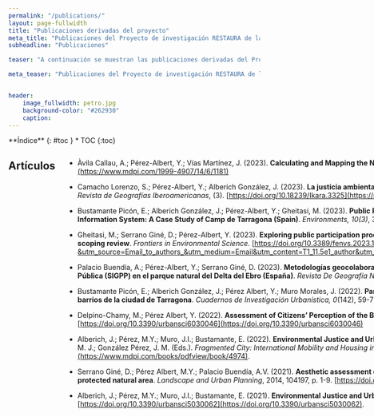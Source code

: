 ```yaml
---
permalink: "/publications/"
layout: page-fullwidth
title: "Publicaciones derivadas del proyecto"
meta_title: "Publicaciones del Proyecto de investigación RESTAURA de la Universitat Rovira i Virgili (URV). Investigadora principal (IP): Maria Yolanda Pérez Albert. Publicacions del Projecte d'investigació RESTAURA de la Universitat Rovira i Virgili (URV)."
subheadline: "Publicaciones"

teaser: "A continuación se muestran las publicaciones derivadas del Proyecto RESTAURA, organizadas por categorias."

meta_teaser: "Publicaciones del Proyecto de investigación RESTAURA de la Universitat Rovira i Virgili (URV). Investigadora principal (IP): Maria Yolanda Pérez Albert. Publicacions del Projecte d'investigació RESTAURA de la Universitat Rovira i Virgili (URV)."


header:
    image_fullwidth: petro.jpg
    background-color: "#262930"
    caption: 
---
```


<!--more-->

<div class="row">
<div class="medium-4 medium-push-8 columns" markdown="1">
<div class="panel radius" markdown="1">
**Índice**
{: #toc }
*  TOC
{:toc}
</div>
</div><!-- /.medium-4.columns -->



<div class="medium-8 medium-pull-4 columns" markdown="1">


## Artículos
- Àvila Callau, A.; Pérez-Albert, Y.; Vías Martínez, J. (2023). __Calculating and Mapping the Naturalness of Peri-Urban Greenways__. *Forests, 14*, 1181. [https://doi.org/10.3390/f14061181](https://www.mdpi.com/1999-4907/14/6/1181)

- Camacho Lorenzo, S.; Pérez-Albert, Y.; Alberich González, J. (2023). __La justicia ambiental en ciudades latinoamericanas. Una revisión de los indicadores utilizados para su análisis__. *Ikara. Revista de Geografías Iberoamericanas*, (3). [https://doi.org/10.18239/Ikara.3325](https://revista.uclm.es/index.php/ikara/article/view/3325)
    
- Bustamante Picón, E.; Alberich González, J.; Pérez-Albert, Y.; Gheitasi, M. (2023). __Public Risk Perception of the Petrochemical Industry, Measured Using a Public Participation Geographic Information System: A Case Study of Camp de Tarragona (Spain)__. *Environments, 10(3)*, 36. [https://doi.org/10.3390/environments10030036](https://doi.org/10.3390/environments10030036)

- Gheitasi, M.; Serrano Giné, D.; Pérez-Albert, Y. (2023). __Exploring public participation process and its differing degrees in influencing risk perception within the petrochemical industry: a scoping review__. *Frontiers in Environmental Science*. [https://doi.org/10.3389/fenvs.2023.1218995](https://www.frontiersin.org/articles/10.3389/fenvs.2023.1218995/full?&utm_source=Email_to_authors_&utm_medium=Email&utm_content=T1_11.5e1_author&utm_campaign=Email_publication&field=&journalName=Frontiers_in_Environmental_Science&id=1218995)

- Palacio Buendía, A.; Pérez-Albert, Y.; Serrano Giné, D. (2023). __Metodologías geocolaborativas y manejo de áreas protegidas. Un Sistema de Información Geográfica de Participación Pública (SIGPP) en el parque natural del Delta del Ebro (España)__. *Revista De Geografía Norte Grande*, (86). [Artículo](https://redae.uc.cl/index.php/RGNG/article/view/28033)

- Bustamante Picón, E.; Alberich González, J.; Pérez Albert, Y.; Muro Morales, J. (2022). __Parques urbanos, activos de salud y personas mayores. Un análisis de justicia espacial en los barrios de la ciudad de Tarragona__. *Cuadernos de Investigación Urbanística, 0*(142), 59-77. [https://doi.org/10.20868/ciur.2022.142.4887](https://doi.org/10.20868/ciur.2022.142.4887)
    
- Delpino-Chamy, M.; Pérez Albert, Y. (2022). __Assessment of Citizens’ Perception of the Built Environment throughout Digital Platforms: A Scoping Review__. *Urban Science*. 2022; 6(3):46. [https://doi.org/10.3390/urbansci6030046](https://doi.org/10.3390/urbansci6030046)
    
- Alberich, J.; Pérez, M.Y.; Muro, J.I.; Bustamante, E. (2022). __Environmental Justice and Urban Parks. A Case Study Applied to Tarragona (Spain)__. Parreño Castellano, J. M.; Piñeira-Mantiñán, M. J.; González Pérez, J. M. (Eds.). *Fragmented City: International Mobility and Housing in Spain* (p. 113-130). *Urban Science*. [https://doi.org/10.3390/books978-3-0365-2829-8](https://www.mdpi.com/books/pdfview/book/4974).

- Serrano Giné, D.; Pérez Albert, M.Y.; Palacio Buendía, A.V. (2021). __Aesthetic assessment of the landscape using psychophysical and psychological models: Comparative analysis in a protected natural area__. *Landscape and Urban Planning*, 2014, 104197, p. 1-9. [https://doi.org/10.1016/j.landurbplan.2021.104197](https://doi.org/10.1016/j.landurbplan.2021.104197).
    
- Alberich, J.; Pérez, M.Y.; Muro, J.I.; Bustamante, E. (2021). __Environmental Justice and Urban Parks. A Case Study Applied to Tarragona (Spain)__. *Urban Science*. 2021; 5(3):62. [https://doi.org/10.3390/urbansci5030062](https://doi.org/10.3390/urbansci5030062).



## Seminarios y congresos

- Bustamante Picón, E.; García Martín, F. M.; Pérez-Albert, Yolanda; Alberich González, J. (2024, enero). __Accessibility to urban green spaces in the city of Cartagena (Spain)__. 2nd Conference on Future Challenges in Sustainable Urban Planning & Territorial Management. Cartagena, España.

- Camacho Lorenzo, S.; Alberich González, J.; Pérez-Albert, Y. (2024, enero). __Climate justice and environmental equity: an analysis of extreme heat exposure in the city of Montevideo, Uruguay__. 2nd Conference on Future Challenges in Sustainable Urban Planning & Territorial Management. Cartagena, España.

- Gheitasi, M.; Pérez-Albert, Y.; Serrano Giné, D. (2024, enero). __Assessing Technological Risk and Landscape Perception in Tehran Oil Refinery: A PPGIS Study__. 2nd Conference on Future Challenges in Sustainable Urban Planning & Territorial Management. Cartagena, España.

- Quintero Sandrea, C.; Pérez-Albert, Y.; Camacho, M.; Frediani, A. (2024, enero). __The soundscape in cultural ecosystem services in urban areas surrounding petrochemical complexes__. Póster presentado en el 2nd Conference on Future Challenges in Sustainable Urban Planning & Territorial Management. Cartagena, España. [SUPTM_CarolinaQuintero.pdf](https://rovira-my.sharepoint.com/:b:/g/personal/restaura_project_epp_urv_cat/ESoxnoFKmeRLq0YVDOUtiOEBx4KZrgUTnXlTvial3H3Zpw?e=rfmIA5)

- Delpino-Chamy, M. (2023, diciembre). __SENSUR Sensor Urbano: plataforma digital de participación ciudadana para mapear la percepción sobre el espacio urbano__. VII Congreso ISUF-H "Forma urbana para un buen vivir: miradas interdisciplinarias". Santiago de Chile, Chile.

- Quintero Sandrea, C. A.; Frediani, A. (2023, diciembre). __El paisaje sonoro: comunicación y temporalidad del espacio urbano__. VII Congreso ISUF-H "Forma urbana para el buen vivir: miradas interdisciplinarias". Santiago de Chile, Chile.

- Delpino-Chamy, M. (2023, noviembre). __VISUALIZING CITIZENS'S PERCEPTIONS. Subjective indicators for the assessment of urban environments based on digitals platforms__. ICSC-CITIES 2023 VI Ibero-American Congress of Smart Cities. Mexico City and Cuernavaca, Mexico. 

- Delpino-Chamy, M.; Herrera, Y.; Pérez-Albert, Y. (2023, noviembre). __Plataforma participativa digital para la evaluación comunitaria y técnica de servicios ecosistémicos culturales__. 4th International ESP Latin America and Caribbean Conference. La Serena, Chile.

- Delpino-Chamy, M.; Pérez-Albert, Y.; Cerda Inostroza, C.; Fernández Covarrubias, A. (2023, octubre). __Planificación ecológica en zonas urbanas mediante el mapeo participativo digital de Servicios Ecosistémicos Culturales. El caso de Hualpén en el Área Metropolitana de Concepción, Chile__. 13º Encuentro de Diseño Urbano. Talca, Chile.

- Bustamante Picón, E.; Alberich González, J.; Raventós Torner, R. D. (2023, septiembre). __Sistema de Información Geográfica de Participación Pública (SIGPP) para conocer la percepción del riesgo petroquímico__. XVI Congreso Internacional de Antropología. A Coruña, España.

- Bustamante Picón, E.; Pérez Albert, Y.; Alberich González, J. (2023, septiembre). __Accesibilidad a las zonas verdes urbanas de Tarragona, España__. Póster presentado en el 9º Congreso EUGEO de la Association of Geographical Societies in Europe, Barcelona, España. [EUGEO_EdgarBustamante.pdf](https://rovira-my.sharepoint.com/:b:/g/personal/restaura_project_epp_urv_cat/EfklIUGwbBpMsr4ItQS9-voB4fcCNcB64P3MyaFPKJj3HA?e=95FgFD)
  
- Camacho Lorenzo, S.; Pérez Albert, Y.; Alberich González, J. (2023, septiembre). __Espacios verdes públicos vs. áreas industriales. Un análisis de inquietudes ambientales en la ciudad de Montevideo, Uruguay__. Póster presentado en el 9º Congreso EUGEO de la Association of Geographical Societies in Europe, Barcelona, España. [EUGEO_SoledadCamacho.pdf](https://rovira-my.sharepoint.com/:b:/g/personal/restaura_project_epp_urv_cat/ETFcpdTZ3SxKnx60RXJu4kMBHg2nH8JV93MxwV5q6v9S9A?e=r3PdrO)
  
- Gheitasi, M.; Pérez Albert, Y.; Serrano Giné, D. (2023, septiembre). __Survey123 as a tool for public participation geographic information systems; A review of its effectiveness and limitations__. Póster presentado en el 9º Congreso EUGEO de la Association of Geographical Societies in Europe, Barcelona, España. [EUGEO_MahdiGheitasi.pdf](https://rovira-my.sharepoint.com/:b:/g/personal/restaura_project_epp_urv_cat/EUEyqCZHMNZAnZKAHrHg6vYBSzVj-dBRlCwmwTAS2bf2ug?e=2YfpU1)
  
- Quintero Sandrea, C.; Pérez Albert, Y. (2023, septiembre). __El paisaje entre la industria y los asentamientos humanos. ¿Conflicto u oportunidad?__. Póster presentado en el 9º Congreso EUGEO de la Association of Geographical Societies in Europe, Barcelona, España. [EUGEO_CarolinaQuintero_2.pdf ](https://rovira-my.sharepoint.com/:b:/g/personal/restaura_project_epp_urv_cat/EU8ygVoJqkJJnJmZ6I-y8bgBrxQdUDGgFk_gcambghtTlA?e=stnVbJ)
  
- Quintero Sandrea, C.; Pérez Albert, Y. (2023, septiembre). __La cartografía participativa, herramienta para reconocer los servicios ecosistémicos culturales en el área urbana aledaña al complejo petroquímico El Tablazo, Venezuela__. Póster presentado en el 9º Congreso EUGEO de la Association of Geographical Societies in Europe, Barcelona, España. [EUGEO_CarolinaQuintero_1.pdf](https://rovira-my.sharepoint.com/:b:/g/personal/restaura_project_epp_urv_cat/EcfJYdeioipOnElQHihSm_oB853nDJ7cYtDRnhDTYimYDg?e=2FTSM3)

- Àvila Callau, A.; Pérez Albert, Y.; Alberich González, J. (2023, septiembre). __Proposta metodològica d’un SIGPP per analitzar la percepció del paisatge i les activitats ludicoesportives al periurbà del Camp de Tarragona__ . Comunicación presentada en el 9º Congreso EUGEO de la Association of Geographical Societies in Europe, Barcelona, España. 

- Camacho Lorenzo, S.; Alberich González, J.; Pérez-Albert, Y. (2023). __Uso de indicadores para medir la justicia ambiental en América Latina__. En Gusman, I., Pérez Guilarte, Y., Cidras, D., Vila Vázquez, J.I., Lois González R. (Ed.), _X CONGRESO INTERNACIONAL DE GEOGRAFÍA DE AMÉRICA LATINA. América Latina ante los (nuevos) retos de la justicia social y ambiental_. Organizado por la Asociación Española de Geografía de América Latina (AGE-AL). Santiago de Compostela, España, p.673-688. [libro](http://www.ageal.es/ageal/resources/source/X%20Congreso/web%20Libro.pdf)

- Delpino-Chamy, M. (2023, junio). __SENSUR Urban Sensor: A participatory digital platform for citizens' assessment of urban environments__. Ecocity World Summit. Londres, Reino Unido.

- Quintero Sandrea, C.; Frediani, A.; Camacho, M.; Saladié, S. (2022, octubre). __Los servicios ecosistémicos culturales en la planificación de las ciudades__. Póster presentado al VI Congreso Internacional de Investigación Estudiantil Universitaria, XI Congreso Venezolano de Investigación Estudiantil, XII Jornadas Nacionales de Investigación Estudiantil, III Encuentro Iberoamericano de Estudiantes Investigadores, Maracaibo, Venezuela. 
    
- Bustamante Picón, E.; Alberich González, J.; Pérez-Albert, Y.; Muro Morales, J. I. (2022). __Parques urbanos, activos de salud y personas mayopres. Un análisis de justicia espacial en los barrios de la ciudad de Tarragona__. En Higueras García, E. y García-González, M. C. (Ed.), _VI CONGRESO INTERNACIONAL ISUF-H Forma urbana y resiliencia: los desafíos de salud integral y el cambio climático = VI INTERNATIONAL SEMINAR ON URBAN FORM-HISPANIC Urban form and resilience: the challenges of comprehensive health and climate change de Cuadernos de Investigación Urbanística_, 142, 59-77. Madrid: Escuela Técnica Superior de Arquitectura de Madrid, España. DOI: [https://doi.org/10.20868/ciur.2022.142](https://doi.org/10.20868/ciur.2022.142)
    
- Àvila Callau, A.; Pérez Albert, Y.; Serrano Giné, D. (2021, diciembre). __La calidad de la IGV para el análisis territorial__. Póster presentado al XXVII Congreso de la Asociación Española de Geografía (AGE), Ciudad de la Laguna, Tenerife, España.
    
- Àvila Callau, A.; Pérez Albert, Y.; Alberich González, J. (2021, diciembre). __Propuesta metodológica de un SIGPP para analizar el uso público y la percepción del paisaje en Tarragona__. Póster presentado al XXVII Congreso de la Asociación Española de Geografía (AGE), Ciudad de la Laguna, Tenerife, España. (___Diploma al mejor póster del congreso___)

- Alberich González, J.; Pérez Albert, M. Y.; Balart Casas, A.; Muro Morales, J. I. (2021). __Propuesta metodológica para el estudio de la justicia espacial en relación con los parques urbanos. Un caso aplicado a Tarragona__ en: *La reconfiguración capitalista de los espacios urbanos: transformaciones y desigualdades*, XV Coloquio de Geografía Urbana. Editores: Parreño Castellano, J. M. y Moreno Medina, C. J. Servicio de Publicaciones y Difusión Científica de la Universidad de Las Palmas de Gran Canaria, Las Palmas de Gran Canaria, España, p. 167-184. [https://doi.org/10.20420/1642.2021.383](https://doi.org/10.20420/1642.2021.383) 


## Otros

- Camacho Lorenzo, S. (2023). __Calidad de vida, justicia ambiental y residuos urbanos__. Charla brindada a los estudiantes del curso de Geografía Humana de la Licienciatura en Geografía de la Universidad de la República. Montevideo, Uruguay. [Foto 1](https://rovira-my.sharepoint.com/:i:/g/personal/restaura_project_epp_urv_cat/EXXux5OwPQJAp3W9KAWB-q4BEKviYq3qEePkTLjgA_o-eg?e=jbrNUG) [Foto 2](https://rovira-my.sharepoint.com/:i:/g/personal/restaura_project_epp_urv_cat/EZYyyqIaqklBvypb52swemkB-H9ZivjPjgEXbcW7-tY8Bw?e=MGMr3R)

- Camacho Lorenzo, S. (2023, noviembre). __Perspectivas para la investigación en equidad ambiental urbana en Uruguay__. VII Jornadas de Cartografía / VI Jornadas de Geofísica / IV Jornadas de Geografía / I Jornadas de Historia. Instituto Panamericano de Geografía e Historia, Sección Nacional de la República Oriental del Uruguay. Montevideo, Uruguay.

## Divulgación

- Universidad de Concepción. (2023, 31 de mayo). Geógrafo español realiza su investigación doctoral en el Laboratorio de Estudios Urbanos de la FAUG. _Noticias FAUG_. [http://faug.udec.cl/?g1_work=geografo-espanol-realiza-su-investigacion-doctoral-en-el-laboratorio-de-estudios-urbanos-de-la-faug](http://faug.udec.cl/?g1_work=geografo-espanol-realiza-su-investigacion-doctoral-en-el-laboratorio-de-estudios-urbanos-de-la-faug)
- Alberich, J. (2023, 17 de mayo). Sobre la percepció del risc petroquímic. _Diari de Tarragona_. Versión digital: [https://www.diaridetarragona.com/opinion/tribunas/sobre-la-percepcio-del-risc-petroquimic-CH15210651](https://www.diaridetarragona.com/opinion/tribunas/sobre-la-percepcio-del-risc-petroquimic-CH15210651) . Versión PDF: [Aquí.](https://rovira-my.sharepoint.com/:b:/g/personal/restaura_project_epp_urv_cat/EYecMKGsYq1Hum3N_kwEDl4Bec3Yt4YhWsL699aL5Fs4iQ?e=zUJ4Ly)

![logo](/restaura/images/logo_nou_redim-modified2.png)



</div><!-- /.medium-8.columns -->
</div><!-- /.row -->

